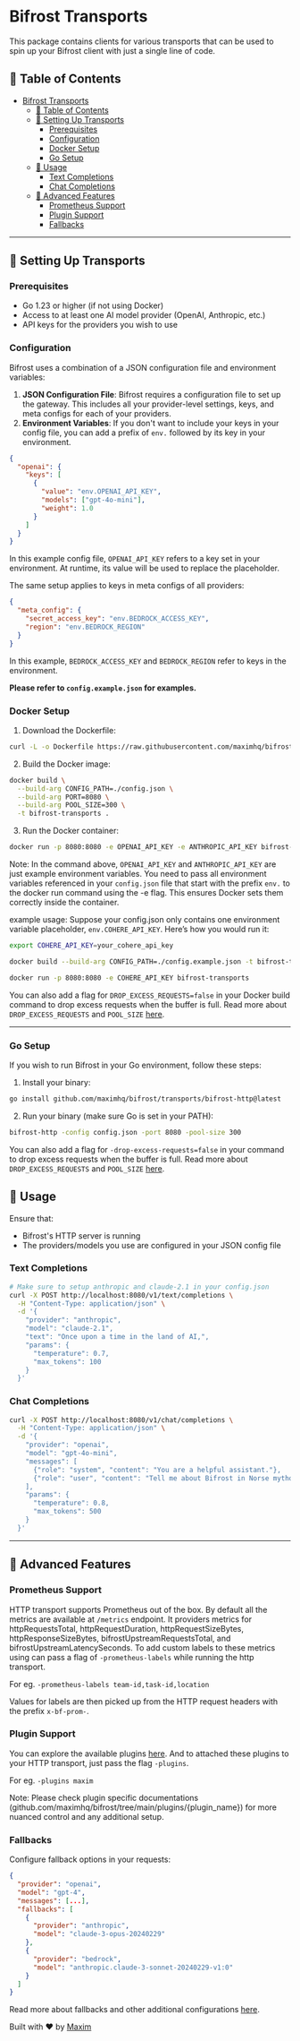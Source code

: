 # Bifrost Transports

This package contains clients for various transports that can be used to spin up your Bifrost client with just a single line of code.

## 📑 Table of Contents

- [Bifrost Transports](#bifrost-transports)
  - [📑 Table of Contents](#-table-of-contents)
  - [🚀 Setting Up Transports](#-setting-up-transports)
    - [Prerequisites](#prerequisites)
    - [Configuration](#configuration)
    - [Docker Setup](#docker-setup)
    - [Go Setup](#go-setup)
  - [🧰 Usage](#-usage)
    - [Text Completions](#text-completions)
    - [Chat Completions](#chat-completions)
  - [🔧 Advanced Features](#-advanced-features)
    - [Prometheus Support](#prometheus-support)
    - [Plugin Support](#plugin-support)
    - [Fallbacks](#fallbacks)

---

## 🚀 Setting Up Transports

### Prerequisites

- Go 1.23 or higher (if not using Docker)
- Access to at least one AI model provider (OpenAI, Anthropic, etc.)
- API keys for the providers you wish to use

### Configuration

Bifrost uses a combination of a JSON configuration file and environment variables:

1. **JSON Configuration File**: Bifrost requires a configuration file to set up the gateway. This includes all your provider-level settings, keys, and meta configs for each of your providers.
2. **Environment Variables**: If you don't want to include your keys in your config file, you can add a prefix of `env.` followed by its key in your environment.

```json
{
  "openai": {
    "keys": [
      {
        "value": "env.OPENAI_API_KEY",
        "models": ["gpt-4o-mini"],
        "weight": 1.0
      }
    ]
  }
}
```

In this example config file, `OPENAI_API_KEY` refers to a key set in your environment. At runtime, its value will be used to replace the placeholder.

The same setup applies to keys in meta configs of all providers:

```json
{
  "meta_config": {
    "secret_access_key": "env.BEDROCK_ACCESS_KEY",
    "region": "env.BEDROCK_REGION"
  }
}
```

In this example, `BEDROCK_ACCESS_KEY` and `BEDROCK_REGION` refer to keys in the environment.

**Please refer to `config.example.json` for examples.**

### Docker Setup

1. Download the Dockerfile:

```bash
curl -L -o Dockerfile https://raw.githubusercontent.com/maximhq/bifrost/main/transports/Dockerfile
```

2. Build the Docker image:

```bash
docker build \
  --build-arg CONFIG_PATH=./config.json \
  --build-arg PORT=8080 \
  --build-arg POOL_SIZE=300 \
  -t bifrost-transports .
```

3. Run the Docker container:

```bash
docker run -p 8080:8080 -e OPENAI_API_KEY -e ANTHROPIC_API_KEY bifrost-transports
```

Note: In the command above, `OPENAI_API_KEY` and `ANTHROPIC_API_KEY` are just example environment variables.
You need to pass all environment variables referenced in your `config.json` file that start with the prefix `env.` to the docker run command using the -e flag. This ensures Docker sets them correctly inside the container.

example usage: Suppose your config.json only contains one environment variable placeholder, `env.COHERE_API_KEY`. Here’s how you would run it:

```bash
export COHERE_API_KEY=your_cohere_api_key

docker build --build-arg CONFIG_PATH=./config.example.json -t bifrost-transports .

docker run -p 8080:8080 -e COHERE_API_KEY bifrost-transports
```

You can also add a flag for `DROP_EXCESS_REQUESTS=false` in your Docker build command to drop excess requests when the buffer is full. Read more about `DROP_EXCESS_REQUESTS` and `POOL_SIZE` [here](https://github.com/maximhq/bifrost/tree/main?tab=README-ov-file#additional-configurations).

---

### Go Setup

If you wish to run Bifrost in your Go environment, follow these steps:

1. Install your binary:

```bash
go install github.com/maximhq/bifrost/transports/bifrost-http@latest
```

2. Run your binary (make sure Go is set in your PATH):

```bash
bifrost-http -config config.json -port 8080 -pool-size 300
```

You can also add a flag for `-drop-excess-requests=false` in your command to drop excess requests when the buffer is full. Read more about `DROP_EXCESS_REQUESTS` and `POOL_SIZE` [here](https://github.com/maximhq/bifrost/tree/main?tab=README-ov-file#additional-configurations).

## 🧰 Usage

Ensure that:

- Bifrost's HTTP server is running
- The providers/models you use are configured in your JSON config file

### Text Completions

```bash
# Make sure to setup anthropic and claude-2.1 in your config.json
curl -X POST http://localhost:8080/v1/text/completions \
  -H "Content-Type: application/json" \
  -d '{
    "provider": "anthropic",
    "model": "claude-2.1",
    "text": "Once upon a time in the land of AI,",
    "params": {
      "temperature": 0.7,
      "max_tokens": 100
    }
  }'
```

### Chat Completions

```bash
curl -X POST http://localhost:8080/v1/chat/completions \
  -H "Content-Type: application/json" \
  -d '{
    "provider": "openai",
    "model": "gpt-4o-mini",
    "messages": [
      {"role": "system", "content": "You are a helpful assistant."},
      {"role": "user", "content": "Tell me about Bifrost in Norse mythology."}
    ],
    "params": {
      "temperature": 0.8,
      "max_tokens": 500
    }
  }'
```

---

## 🔧 Advanced Features

### Prometheus Support

HTTP transport supports Prometheus out of the box. By default all the metrics are available at `/metrics` endpoint. It providers metrics for httpRequestsTotal, httpRequestDuration, httpRequestSizeBytes, httpResponseSizeBytes, bifrostUpstreamRequestsTotal, and bifrostUpstreamLatencySeconds. To add custom labels to these metrics using can pass a flag of `-prometheus-labels` while running the http transport.

For eg. `-prometheus-labels team-id,task-id,location`

Values for labels are then picked up from the HTTP request headers with the prefix `x-bf-prom-`.

### Plugin Support

You can explore the available plugins [here](https://github.com/maximhq/bifrost/tree/main/plugins). And to attached these plugins to your HTTP transport, just pass the flag `-plugins`.

For eg. `-plugins maxim`

Note: Please check plugin specific documentations (github.com/maximhq/bifrost/tree/main/plugins/{plugin_name}) for more nuanced control and any additional setup.

### Fallbacks

Configure fallback options in your requests:

```json
{
  "provider": "openai",
  "model": "gpt-4",
  "messages": [...],
  "fallbacks": [
    {
      "provider": "anthropic",
      "model": "claude-3-opus-20240229"
    },
    {
      "provider": "bedrock",
      "model": "anthropic.claude-3-sonnet-20240229-v1:0"
    }
  ]
}
```

Read more about fallbacks and other additional configurations [here](https://github.com/maximhq/bifrost/tree/main?tab=README-ov-file#additional-configurations).

Built with ❤️ by [Maxim](https://github.com/maximhq)
